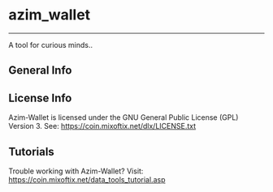 # azim_wallet
--------------------------
A tool for curious minds..

General Info
--------------------------


License Info
--------------------------
Azim-Wallet is licensed under the GNU General Public License (GPL) Version 3. 
See: https://coin.mixoftix.net/dlx/LICENSE.txt

Tutorials
--------------------------
Trouble working with Azim-Wallet?
Visit: https://coin.mixoftix.net/data_tools_tutorial.asp
